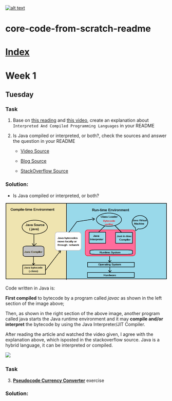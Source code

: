 <a href="https://www.core-code.io/">

![alt text](https://uploads-ssl.webflow.com/5eb2f56932c3562feab232e3/5f73550d00249e7e96c9f3de_Logo.png 'corecodeio')

</a>

# core-code-from-scratch-readme
# [Index](/README.md)
# Week 1 
## Tuesday
### Task

1. Base on [this reading](https://www.freecodecamp.org/news/compiled-versus-interpreted-languages/) and [this video](https://www.youtube.com/watch?v=I1f45REi3k4), create an explanation about `Interpreted And Compiled Programming Languages` in your README
2. Is Java compiled or interpreted, or both?, check the sources and answer the question in your README

   - [Video Source](https://www.youtube.com/watch?v=G81hoJTvQVg)

   - [Blog Source](https://www.tutorialspoint.com/Why-java-is-both-compiled-and-interpreted-language)

   - [StackOverflow Source](https://stackoverflow.com/questions/1326071/is-java-a-compiled-or-an-interpreted-programming-language)

### Solution:
<ul>
  <li>Is Java compiled or interpreted, or both?</li>
</ul>
<img src="../assets/java.png"/>

<p>
Code written in Java is:

<strong>First compiled</strong> to bytecode by a program called <i>javac</i> as shown in the left section of the image above;

Then, as shown in the right section of the above image, another program called java starts the Java runtime environment and it may <strong>compile and/or interpret</strong> the bytecode by using the Java Interpreter/JIT Compiler.

After reading the article and watched the video given, I agree with the explanation above, which isposted in the stackoverflow source. Java is a hybrid language, it can be interpreted or compiled. 

</p>

<img src="../assets/imagen_2022-07-20_123904367"/>

### Task

3. <u><strong>Pseudocode Currency Converter</strong></u> exercise

### Solution:


